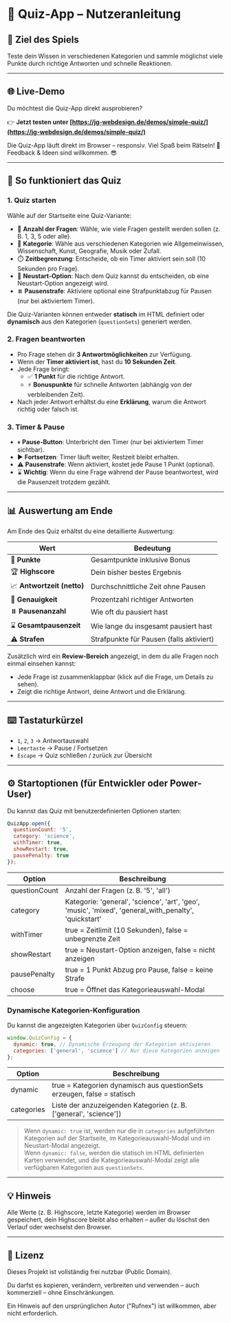 
# 📘 Quiz-App – Nutzeranleitung

## 🎯 Ziel des Spiels
Teste dein Wissen in verschiedenen Kategorien und sammle möglichst viele Punkte durch richtige Antworten und schnelle Reaktionen.

---

## 🌐 Live-Demo

Du möchtest die Quiz-App direkt ausprobieren?

👉 **Jetzt testen unter [https://jg-webdesign.de/demos/simple-quiz/](https://jg-webdesign.de/demos/simple-quiz/)**

Die Quiz-App läuft direkt im Browser – responsiv. Viel Spaß beim Rätseln! 🎉  
Feedback & Ideen sind willkommen. 😎

---

## 🧩 So funktioniert das Quiz

### 1. Quiz starten
Wähle auf der Startseite eine Quiz-Variante:
- 🔢 **Anzahl der Fragen**: Wähle, wie viele Fragen gestellt werden sollen (z. B. 1, 3, 5 oder alle).
- 🧠 **Kategorie**: Wähle aus verschiedenen Kategorien wie Allgemeinwissen, Wissenschaft, Kunst, Geografie, Musik oder Zufall.
- ⏱️ **Zeitbegrenzung**: Entscheide, ob ein Timer aktiviert sein soll (10 Sekunden pro Frage).
- 🔄 **Neustart-Option**: Nach dem Quiz kannst du entscheiden, ob eine Neustart-Option angezeigt wird.
- ⏸️ **Pausenstrafe**: Aktiviere optional eine Strafpunktabzug für Pausen (nur bei aktiviertem Timer).

Die Quiz-Varianten können entweder **statisch** im HTML definiert oder **dynamisch** aus den Kategorien (`questionSets`) generiert werden.

### 2. Fragen beantworten
- Pro Frage stehen dir **3 Antwortmöglichkeiten** zur Verfügung.
- Wenn der **Timer aktiviert ist**, hast du **10 Sekunden Zeit**.
- Jede Frage bringt:
  - ✅ **1 Punkt** für die richtige Antwort.
  - ⚡ **Bonuspunkte** für schnelle Antworten (abhängig von der verbleibenden Zeit).
- Nach jeder Antwort erhältst du eine **Erklärung**, warum die Antwort richtig oder falsch ist.

### 3. Timer & Pause
- ⏸ **Pause-Button**: Unterbricht den Timer (nur bei aktiviertem Timer sichtbar).
- ▶ **Fortsetzen**: Timer läuft weiter, Restzeit bleibt erhalten.
- ⚠️ **Pausenstrafe**: Wenn aktiviert, kostet jede Pause 1 Punkt (optional).
- ⌛ **Wichtig**: Wenn du eine Frage während der Pause beantwortest, wird die Pausenzeit trotzdem gezählt.

---

## 📊 Auswertung am Ende

Am Ende des Quiz erhältst du eine detaillierte Auswertung:

| Wert                          | Bedeutung                                  |
|------------------------------|--------------------------------------------|
| 🧠 **Punkte**                 | Gesamtpunkte inklusive Bonus              |
| 🏆 **Highscore**             | Dein bisher bestes Ergebnis               |
| 📈 **Antwortzeit (netto)**   | Durchschnittliche Zeit ohne Pausen        |
| 🎯 **Genauigkeit**           | Prozentzahl richtiger Antworten           |
| ⏸️ **Pausenanzahl**          | Wie oft du pausiert hast                  |
| ⌛ **Gesamtpausenzeit**      | Wie lange du insgesamt pausiert hast      |
| ⚠️ **Strafen**               | Strafpunkte für Pausen (falls aktiviert)  |

Zusätzlich wird ein **Review-Bereich** angezeigt, in dem du alle Fragen noch einmal einsehen kannst:
- Jede Frage ist zusammenklappbar (klick auf die Frage, um Details zu sehen).
- Zeigt die richtige Antwort, deine Antwort und die Erklärung.

---

## ⌨️ Tastaturkürzel

- `1`, `2`, `3` → Antwortauswahl
- `Leertaste` → Pause / Fortsetzen
- `Escape` → Quiz schließen / zurück zur Übersicht

---

## ⚙️ Startoptionen (für Entwickler oder Power-User)

Du kannst das Quiz mit benutzerdefinierten Optionen starten:

```javascript
QuizApp.open({
  questionCount: '5',
  category: 'science',
  withTimer: true,
  showRestart: true,
  pausePenalty: true
});
```

| Option         | Beschreibung                                                  |
|----------------|---------------------------------------------------------------|
| questionCount  | Anzahl der Fragen (z. B. '5', 'all')                          |
| category       | Kategorie: 'general', 'science', 'art', 'geo', 'music', 'mixed', 'general_with_penalty', 'quickstart' |
| withTimer      | true = Zeitlimit (10 Sekunden), false = unbegrenzte Zeit     |
| showRestart    | true = Neustart-Option anzeigen, false = nicht anzeigen      |
| pausePenalty   | true = 1 Punkt Abzug pro Pause, false = keine Strafe         |
| choose         | true = Öffnet das Kategorieauswahl-Modal                     |

### Dynamische Kategorien-Konfiguration

Du kannst die angezeigten Kategorien über `QuizConfig` steuern:

```javascript
window.QuizConfig = {
  dynamic: true, // Dynamische Erzeugung der Kategorien aktivieren
  categories: ['general', 'science'] // Nur diese Kategorien anzeigen
};
```

| Option     | Beschreibung                                                                 |
|------------|-------------------------------------------------------------------------------|
| dynamic    | true = Kategorien dynamisch aus questionSets erzeugen, false = statisch     |
| categories | Liste der anzuzeigenden Kategorien (z. B. ['general', 'science'])            |

> Wenn `dynamic: true` ist, werden nur die in `categories` aufgeführten Kategorien auf der Startseite, im Kategorieauswahl-Modal und im Neustart-Modal angezeigt.  
> Wenn `dynamic: false`, werden die statisch im HTML definierten Karten verwendet, und die Kategorieauswahl-Modal zeigt alle verfügbaren Kategorien aus `questionSets`.

---

## 💡 Hinweis

Alle Werte (z. B. Highscore, letzte Kategorie) werden im Browser gespeichert, dein Highscore bleibt also erhalten – außer du löschst den Verlauf oder wechselst den Browser.

---

## 📄 Lizenz

Dieses Projekt ist vollständig frei nutzbar (Public Domain).

Du darfst es kopieren, verändern, verbreiten und verwenden – auch kommerziell – ohne Einschränkungen.

Ein Hinweis auf den ursprünglichen Autor ("Rufnex") ist willkommen, aber nicht erforderlich.
